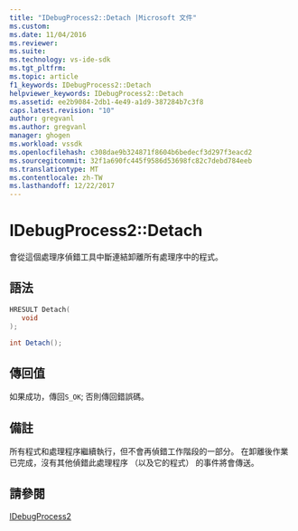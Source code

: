 ```yaml
---
title: "IDebugProcess2::Detach |Microsoft 文件"
ms.custom: 
ms.date: 11/04/2016
ms.reviewer: 
ms.suite: 
ms.technology: vs-ide-sdk
ms.tgt_pltfrm: 
ms.topic: article
f1_keywords: IDebugProcess2::Detach
helpviewer_keywords: IDebugProcess2::Detach
ms.assetid: ee2b9084-2db1-4e49-a1d9-387284b7c3f8
caps.latest.revision: "10"
author: gregvanl
ms.author: gregvanl
manager: ghogen
ms.workload: vssdk
ms.openlocfilehash: c308dae9b324871f8604b6bedecf3d297f3eacd2
ms.sourcegitcommit: 32f1a690fc445f9586d53698fc82c7debd784eeb
ms.translationtype: MT
ms.contentlocale: zh-TW
ms.lasthandoff: 12/22/2017
---
```

# <a name="idebugprocess2detach"></a>IDebugProcess2::Detach
會從這個處理序偵錯工具中斷連結卸離所有處理序中的程式。  
  
## <a name="syntax"></a>語法  
  
```cpp  
HRESULT Detach(   
   void   
);  
```  
  
```csharp  
int Detach();  
```  
  
## <a name="return-value"></a>傳回值  
 如果成功，傳回`S_OK`; 否則傳回錯誤碼。  
  
## <a name="remarks"></a>備註  
 所有程式和處理程序繼續執行，但不會再偵錯工作階段的一部分。 在卸離後作業已完成，沒有其他偵錯此處理程序 （以及它的程式） 的事件將會傳送。  
  
## <a name="see-also"></a>請參閱  
 [IDebugProcess2](../../../extensibility/debugger/reference/idebugprocess2.md)